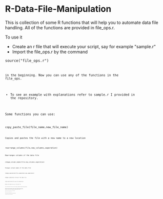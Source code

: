 # R-Data-File-Manipulation

This is collection of some R functions that will help you to automate data file handling. All of the functions are provided in file_ops.r. 

To use it

- Create an r file that will execute your script, say for example "sample.r"
- Import the file_ops.r by the command 

<code>source("file_ops.r")<code> 

in the beginning. Now you can use any of the functions in the file_ops.
- To see an example with explanations refer to sample.r I provided in the repository.

Some functions you can use:

<code>copy_paste_file(file_name,new_file_name)<code> 

Copies and pastes the file with a new name to a new location

<code>rearrange_columns(file,new_columns,seperation)<code> 

Rearranges columns of the data file

<code>change_column_names(file,new_columns,seperation)<code>

Changes column names of the data file

<code>change_seperation(file,seperation,new_seperation)<code>

Changes seperation string of the data file

<code>remove_duplicates(file,new_file,seperation)<code>

Removes the duplicate rows of the data file

<code>join_files(file1,file2,new_file,columns,seperation,type,missing_values)<code>

Joins two files and creates a third file as a result. There are four options of join: inner, outer, left, right. And the missing values at the end of the join are replaced by missing_values string. 

<code>merge_files(file1,file2,new_file,seperation)<code>

Merges two files by adding the rows.

<code>add_new_column(file,new_column_name,new_column_content,seperation)<code>

Adds a new column to the data file with the same value
